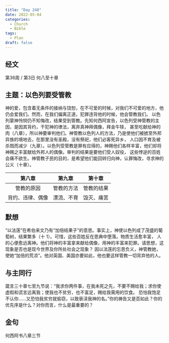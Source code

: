 ```yaml
---
title: "Day 248"
date: 2022-05-04
categories:
  - Church
  - Bible
tags:
  - Plan
draft: false
---
```


## 经文
第36周 / 第3日 何八至十章

## 主题：以色列要受管教
神的爱，包含着无条件的接纳与饶恕，在不可爱的时候，对我们不可爱的地方，他仍会爱我们。然而，在我们偏离正道，犯罪违背他的时候，他会管教我们。
以色列蒙神怜悯仍不知悔改，结果受到管教。先知何西阿宣告，以色列受神管教的主因，是因其背约，干犯神的律法，离弃真神拜偶像，拜金牛犊，
甚至吃献给神的肉（八章），所以神要审判他们。神管教以色列人的方法，乃是使他们被掳至外邦异族的境地去，在那里没有圣殿，没有祭祀，他们必客死异乡，
人口因不育及被杀戮而减少（九章）。以色列受管教是罪有应得的，神赐他们各样丰富，他们却将神赐之丰富献给外邦人的偶像。审判的结果是要他们受人奴役，
这些悖逆的百姓会痛不欲生。神管教子民的目的，是希望他们能回转归向神，认罪悔改，寻求神的公义（十章）。

|    第八章     |   第九章   |   第十章   |
|:----------:|:-------:|:-------:|
|   管教的原因    |  管教的方法  |  管教的结果  |
|  背约、违律、偶像  |  漂流、不育  |  毁灭、痛苦  |

## 默想
“以法莲”在希伯来文乃有“加倍结果子”的意思。事实上，神使以色列成了茂盛的葡萄树，结果繁多（十  1）。可惜，这些百姓反在恩典中堕落。物质生活愈丰富，
人的心便愈远离神。他们将神的丰富拿来献给偶像，用神的丰富来犯罪。请思想，这现象是否也是现今世界及你所处社会之现象？
因以法莲的忘恩负义，神管教她，使她“加倍的荒凉”。他对英国、美国亦要如此，他也要这样管教一切背弃他的人。

## 与主同行
箴言三十章七至九节说：“我求你两件事，在我未死之先，不要不赐给我；求你使虚假和谎言远离我；使我也不贫穷，也不富足，赐给我需用的饮食。
恐怕我饱足不认你……又恐怕我贫穷就偷窃，以致亵渎我神的名。”你的祷告又是否如此？你的优先序是什么？对你而言，什么是最重要的？

## 金句
何西阿书八章三节

[comment]: <> (## 附录)

